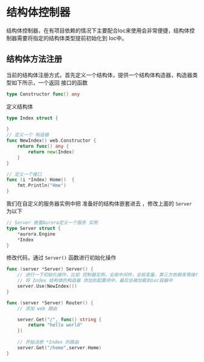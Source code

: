 # 结构体控制器
结构体控制器，在有项目依赖的情况下主要配合Ioc来使用会非常便捷，结构体控制器需要将指定的结构体类型提前初始化到 Ioc中。
## 结构体方法注册
当前的结构体注册方式，首先定义一个结构体，提供一个结构体构造器，构造器类型如下所示，一个返回 接口的函数
```go
type Constructor func() any
```
定义结构体
```go
type Index struct {
	
}
// 定义一个 构造器
func NewIndex() web.Constructor {
	return func() any {
		return new(Index)
	}
}

// 定义一个接口
func (i *Index) Home()  {
	fmt.Println("Hme")
}
```
我们在自定义的服务器实例中把 准备好的结构体嵌套进去 ，修改上面的 `Server` 为以下
```go
// Server 嵌套Aurora定义一个服务 实例
type Server struct {
    *aurora.Engine
    *Index
}
```
修改代码，通过 `Server()` 函数进行初始化操作
```go
func (server *Server) Server() {
	// 进行一下初始化操作，比如 控制器实例，全局中间件，全局变量，第三方依赖库等操作
	// 将 Index 结构体的构造器 添加到配置项中，最后会被加载到ioc容器中
	server.Use(NewIndex())
}

func (server *Server) Router() {
	// 添加 web 路由

	server.Get("/", func() string {
		return "hello world"
	})
	
	// 开始注册 *Index 的路由 
	server.Get("/home",server.Home)
}
```